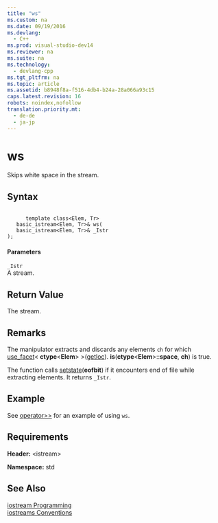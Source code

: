 ```yaml
---
title: "ws"
ms.custom: na
ms.date: 09/19/2016
ms.devlang: 
  - C++
ms.prod: visual-studio-dev14
ms.reviewer: na
ms.suite: na
ms.technology: 
  - devlang-cpp
ms.tgt_pltfrm: na
ms.topic: article
ms.assetid: b8948f8a-f516-4db4-b24a-28a066a93c15
caps.latest.revision: 16
robots: noindex,nofollow
translation.priority.mt: 
  - de-de
  - ja-jp
---
```

# ws
Skips white space in the stream.  
  
## Syntax  
  
```  
  
      template class<Elem, Tr>  
   basic_istream<Elem, Tr>& ws(  
   basic_istream<Elem, Tr>& _Istr  
);  
```  
  
#### Parameters  
 `_Istr`  
 A stream.  
  
## Return Value  
 The stream.  
  
## Remarks  
 The manipulator extracts and discards any elements `ch` for which [use_facet](../vs140/basic_filebuf--open.md)< **ctype**<**Elem**> >([getloc](../vs140/ios_base--getloc.md)). **is**(**ctype**<**Elem**>::**space**, **ch**) is true.  
  
 The function calls [setstate](../vs140/basic_ios--setstate.md)(**eofbit**) if it encounters end of file while extracting elements. It returns `_Istr`.  
  
## Example  
 See [operator>>](../vs140/operator-----istream--.md) for an example of using `ws`.  
  
## Requirements  
 **Header:** <istream\>  
  
 **Namespace:** std  
  
## See Also  
 [iostream Programming](../vs140/iostream-Programming.md)   
 [iostreams Conventions](../vs140/iostreams-Conventions.md)